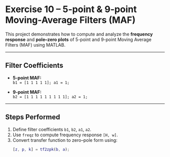 # Exercise 10 – 5-point & 9-point Moving-Average Filters (MAF)

This project demonstrates how to compute and analyze the **frequency response** and **pole–zero plots** of 5-point and 9-point Moving Average Filters (MAF) using MATLAB.  

---

## Filter Coefficients

- **5-point MAF:**  
  `b1 = [1 1 1 1 1]; a1 = 1;`

- **9-point MAF:**  
  `b2 = [1 1 1 1 1 1 1 1 1]; a2 = 1;`

---

## Steps Performed

1. Define filter coefficients `b1`, `b2`, `a1`, `a2`.
2. Use `freqz` to compute frequency response `[H, w]`.
3. Convert transfer function to zero–pole form using:
   ```matlab
   [z, p, k] = tf2zpk(b, a);
